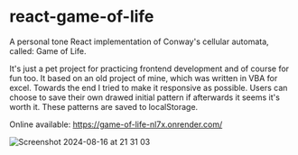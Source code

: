 # react-game-of-life

A personal tone React implementation of Conway's cellular automata, called: Game of Life.

It's just a pet project for practicing frontend development and of course for fun too.
It based on an old project of mine, which was written in VBA for excel.
Towards the end I tried to make it responsive as possible.
Users can choose to save their own drawed initial pattern if afterwards it seems it's worth it. These patterns are saved to localStorage.

Online available: https://game-of-life-nl7x.onrender.com/

![Screenshot 2024-08-16 at 21 31 03](https://github.com/user-attachments/assets/727b7310-bcc9-4495-82bb-f1141809b0d9)

